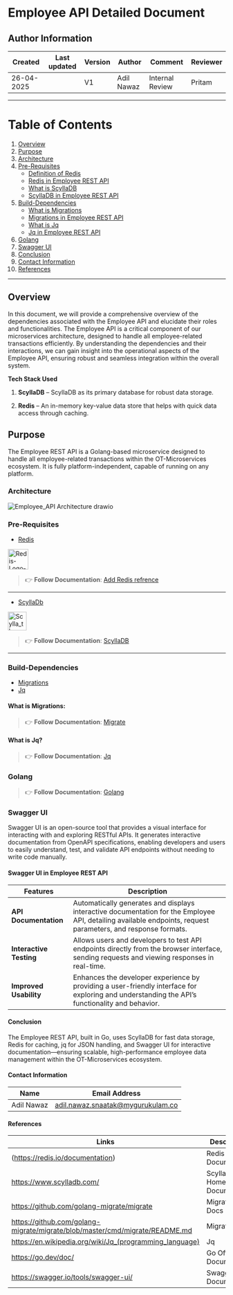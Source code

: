 # Employee API Detailed Document

##  **Author Information**
| Created     | Last updated | Version | Author         | Comment | Reviewer |
|-------------|-----------|---------|----------------|---------|----------|
| 26-04-2025  |           | V1     | Adil Nawaz |     Internal Review    | Pritam    |

---

# Table of Contents

1. [Overview](#overview)  
2. [Purpose](#purpose)  
3. [Architecture](#architecture)  
4. [Pre-Requisites](#pre-requisites)  
    - [Definition of Redis](#defination-of-redis)  
    - [Redis in Employee REST API](#redis-in-employee-rest-api)  
    - [What is ScyllaDB](#what-is-scylladb)  
    - [ScyllaDB in Employee REST API](#scylladb-in-employee-rest-api)  
5. [Build-Dependencies](#build-dependencies)  
    - [What is Migrations](#what-is-migrations)  
    - [Migrations in Employee REST API](#migrations-in-employee-rest-api)  
    - [What is Jq](#what-is-jq)  
    - [Jq in Employee REST API](#jq-in-employee-rest-api)  
6. [Golang](#golang)  
7. [Swagger UI](#swagger-ui)   
8. [Conclusion](#conclusion)  
9. [Contact Information](#contact-information)  
10. [References](#references)  

---

## Overview
In this document, we will provide a comprehensive overview of the dependencies associated with the Employee API and elucidate their roles and functionalities. The Employee API is a critical component of our microservices architecture, designed to handle all employee-related transactions efficiently. By understanding the dependencies and their interactions, we can gain insight into the operational aspects of the Employee API, ensuring robust and seamless integration within the overall system.

**Tech Stack Used**

1. **ScyllaDB** – ScyllaDB as its primary database for robust data storage.

2. **Redis** – An in-memory key-value data store that helps with quick data access through caching.


## Purpose
The Employee REST API is a Golang-based microservice designed to handle all employee-related transactions within the OT-Microservices ecosystem. It is fully platform-independent, capable of running on any platform. 



### Architecture
![Employee_API Architecture drawio](https://github.com/user-attachments/assets/5b87b48d-8399-4ac7-8d49-361de4189828)


###  Pre-Requisites 

   - [Redis](#defination-of-redis)
<img width="47" alt="Redis-Logo-768x480" src="https://github.com/user-attachments/assets/3095ec95-88a7-42f4-921e-91960ae90a9b">

> 👉 **Follow Documentation**: [Add Redis refrence]()
---

  - [ScyllaDb](#what-is-scylladb)
<img width="43" alt="Scylla_the_sea_monster" src="https://github.com/user-attachments/assets/29e536f3-e1b7-4dfe-a607-18f3ddf840ec">


> 👉 **Follow Documentation**: [ScyllaDB](https://github.com/snaatak-Downtime-Crew/Documentation/blob/SCRUMS-89-Durgesh/ot-ms-understanding/scylladb/documentation/README.md)
---

     


### Build-Dependencies
 - [Migrations](#what-is-migrations)
 - [Jq](#what-is-jq)
     
 #### What is Migrations:
> 👉 **Follow Documentation**: [Migrate](https://github.com/snaatak-Downtime-Crew/Documentation/blob/main/common_stack/others/migrate/intro/README.md)

#### What is Jq?
> 👉 **Follow Documentation**: [Jq](https://github.com/snaatak-Downtime-Crew/Documentation/blob/main/common_stack/others/jq/intro/README.md)

### Golang 
> 👉 **Follow Documentation**: [Golang](https://github.com/snaatak-Downtime-Crew/Documentation/blob/yuvraj_scrums_29/common_stack/application/golang/introduction/README.md)


### Swagger UI
Swagger UI is an open-source tool that provides a visual interface for interacting with and exploring RESTful APIs. It generates interactive documentation from OpenAPI specifications, enabling developers and users to easily understand, test, and validate API endpoints without needing to write code manually.

#### Swagger UI in Employee REST API
| Features | Description  |
|--------------------------|------------------------|
|**API Documentation**|Automatically generates and displays interactive documentation for the Employee API, detailing available endpoints, request parameters, and response formats.|
|**Interactive Testing**|Allows users and developers to test API endpoints directly from the browser interface, sending requests and viewing responses in real-time.|
|**Improved Usability**| Enhances the developer experience by providing a user-friendly interface for exploring and understanding the API’s functionality and behavior.|


#### Conclusion
The Employee REST API, built in Go, uses ScyllaDB for fast data storage, Redis for caching, jq for JSON handling, and Swagger UI for interactive documentation—ensuring scalable, high-performance employee data management within the OT-Microservices ecosystem.

#### Contact Information

| Name         | Email Address                                 |
|--------------|-----------------------------------------------|
| Adil Nawaz | adil.nawaz.snaatak@mygurukulam.co           |


#### References
| Links | Descriptions|
|-------|--------------|
|(https://redis.io/documentation)|Redis Official Documentation|
|https://www.scylladb.com/|ScyllaDB Homepage Documentation|
|https://github.com/golang-migrate/migrate|Migrate Github Docs|
|https://github.com/golang-migrate/migrate/blob/master/cmd/migrate/README.md|Migrate CLI|
|https://en.wikipedia.org/wiki/Jq_(programming_language)|Jq|
|https://go.dev/doc/|Go Official Documentation|
|https://swagger.io/tools/swagger-ui/|Swagger UI Documentation|
